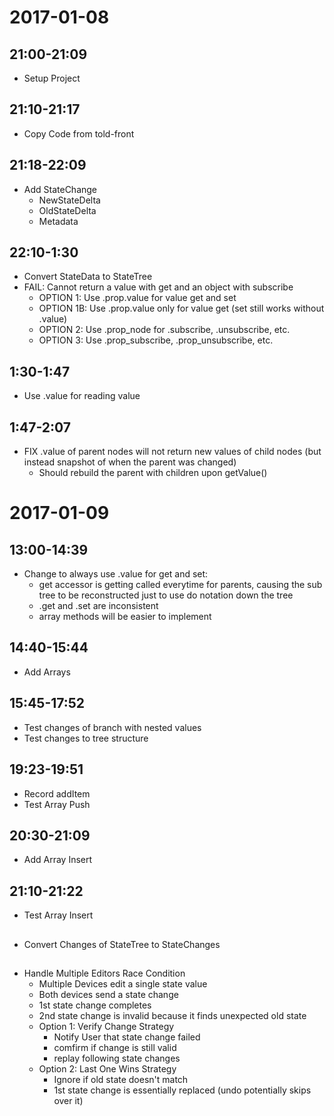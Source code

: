 # 2017-01-08

## 21:00-21:09

- Setup Project

## 21:10-21:17

- Copy Code from told-front

## 21:18-22:09

- Add StateChange
	- NewStateDelta
	- OldStateDelta
	- Metadata

## 22:10-1:30

- Convert StateData to StateTree
- FAIL: Cannot return a value with get and an object with subscribe
	- OPTION 1: Use .prop.value for value get and set
	- OPTION 1B: Use .prop.value only for value get (set still works without .value)
	- OPTION 2: Use .prop_node for .subscribe, .unsubscribe, etc.
	- OPTION 3: Use .prop_subscribe, .prop_unsubscribe, etc.

## 1:30-1:47

- Use .value for reading value

## 1:47-2:07

- FIX .value of parent nodes will not return new values of child nodes (but instead snapshot of when the parent was changed)
	- Should rebuild the parent with children upon getValue()


# 2017-01-09

## 13:00-14:39 

- Change to always use .value for get and set:
	- get accessor is getting called everytime for parents, causing the sub tree to be reconstructed just to use do notation down the tree
	- .get and .set are inconsistent 
	- array methods will be easier to implement

## 14:40-15:44

- Add Arrays

## 15:45-17:52

- Test changes of branch with nested values
- Test changes to tree structure

## 19:23-19:51

- Record addItem
- Test Array Push

## 20:30-21:09

- Add Array Insert

## 21:10-21:22

- Test Array Insert

##

- Convert Changes of StateTree to StateChanges 


## 

- Handle Multiple Editors Race Condition
	- Multiple Devices edit a single state value
	- Both devices send a state change
	- 1st state change completes
	- 2nd state change is invalid because it finds unexpected old state
	- Option 1: Verify Change Strategy 
		- Notify User that state change failed
		- comfirm if change is still valid
		- replay following state changes
	- Option 2: Last One Wins Strategy
		- Ignore if old state doesn't match
		- 1st state change is essentially replaced (undo potentially skips over it)